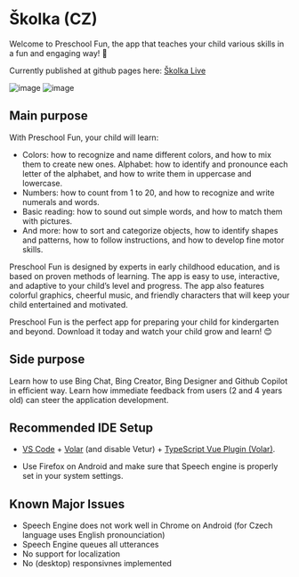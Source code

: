 # Školka (CZ)

Welcome to Preschool Fun, the app that teaches your child various skills in a fun and engaging way! 🎉

Currently published at github pages here: [Školka Live](https://filipmagula@github.io/skolka)

![image](https://github.com/filipmagula/skolka/assets/6350193/47d39905-c3d9-43bd-92eb-3df55eb0d051)
![image](https://github.com/filipmagula/skolka/assets/6350193/6c55c917-b0b7-4bac-9313-0311262ffee5)



## Main purpose
With Preschool Fun, your child will learn:

- Colors: how to recognize and name different colors, and how to mix them to create new ones.
Alphabet: how to identify and pronounce each letter of the alphabet, and how to write them in uppercase and lowercase.
- Numbers: how to count from 1 to 20, and how to recognize and write numerals and words.
- Basic reading: how to sound out simple words, and how to match them with pictures.
- And more: how to sort and categorize objects, how to identify shapes and patterns, how to follow instructions, and how to develop fine motor skills.

Preschool Fun is designed by experts in early childhood education, and is based on proven methods of learning. The app is easy to use, interactive, and adaptive to your child’s level and progress. The app also features colorful graphics, cheerful music, and friendly characters that will keep your child entertained and motivated.

Preschool Fun is the perfect app for preparing your child for kindergarten and beyond. Download it today and watch your child grow and learn! 😊

## Side purpose
Learn how to use Bing Chat, Bing Creator, Bing Designer and Github Copilot in efficient way. 
Learn how immediate feedback from users (2 and 4 years old) can steer the application development. 

## Recommended IDE Setup

- [VS Code](https://code.visualstudio.com/) + [Volar](https://marketplace.visualstudio.com/items?itemName=Vue.volar) (and disable Vetur) + [TypeScript Vue Plugin (Volar)](https://marketplace.visualstudio.com/items?itemName=Vue.vscode-typescript-vue-plugin).

- Use Firefox on Android and make sure that Speech engine is properly set in your system settings.

## Known Major Issues
- Speech Engine does not work well in Chrome on Android (for Czech language uses English pronounciation)
- Speech Engine queues all utterances
- No support for localization
- No (desktop) responsivnes implemented 
